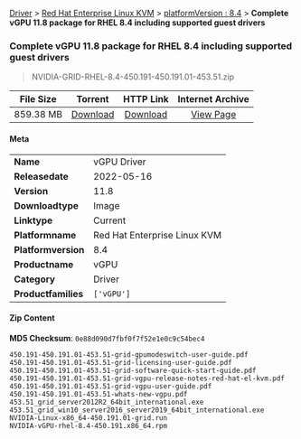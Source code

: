 
[Driver](/README.md)  >  [Red Hat Enterprise Linux KVM](/index/Driver/Red_Hat_Enterprise_Linux_KVM.md)  >  [platformVersion : 8.4](/index/Driver/Red_Hat_Enterprise_Linux_KVM/8.4.md)  >  **Complete vGPU 11.8 package for RHEL 8.4 including supported guest drivers**


###    Complete vGPU 11.8 package for RHEL 8.4 including supported guest drivers

> NVIDIA-GRID-RHEL-8.4-450.191-450.191.01-453.51.zip   


| **File Size** | **Torrent**  | **HTTP Link** | **Internet Archive** |
|:-------------:|:------------:|:-------------:|:--------------------:|
| 859.38 MB |  [Download](https://archive.org/download/nvgpu_NVIDIA-GRID-RHEL-8.4-450.191-450.191.01-453.51.zip/nvgpu_NVIDIA-GRID-RHEL-8.4-450.191-450.191.01-453.51.zip_archive.torrent)       | [Download](https://archive.org/compress/nvgpu_NVIDIA-GRID-RHEL-8.4-450.191-450.191.01-453.51.zip) | [View Page](https://archive.org/details/nvgpu_NVIDIA-GRID-RHEL-8.4-450.191-450.191.01-453.51.zip)       |

#### Meta

<table>
<tr><td><strong>Name</strong></td><td>vGPU Driver</td></tr>
<tr><td><strong>Releasedate</strong></td><td>2022-05-16</td></tr>
<tr><td><strong>Version</strong></td><td>11.8</td></tr>
<tr><td><strong>Downloadtype</strong></td><td>Image</td></tr>
<tr><td><strong>Linktype</strong></td><td>Current</td></tr>
<tr><td><strong>Platformname</strong></td><td>Red Hat Enterprise Linux KVM</td></tr>
<tr><td><strong>Platformversion</strong></td><td>8.4</td></tr>
<tr><td><strong>Productname</strong></td><td>vGPU</td></tr>
<tr><td><strong>Category</strong></td><td>Driver</td></tr>
<tr><td><strong>Productfamilies</strong></td><td><code>['vGPU']</code></td></tr>
</table>

#### Zip Content

**MD5 Checksum**: `0e88d090d7fbf0f7f52e1e0c9c54bec4`

```text
450.191-450.191.01-453.51-grid-gpumodeswitch-user-guide.pdf
450.191-450.191.01-453.51-grid-licensing-user-guide.pdf
450.191-450.191.01-453.51-grid-software-quick-start-guide.pdf
450.191-450.191.01-453.51-grid-vgpu-release-notes-red-hat-el-kvm.pdf
450.191-450.191.01-453.51-grid-vgpu-user-guide.pdf
450.191-450.191.01-453.51-whats-new-vgpu.pdf
453.51_grid_server2012R2_64bit_international.exe
453.51_grid_win10_server2016_server2019_64bit_international.exe
NVIDIA-Linux-x86_64-450.191.01-grid.run
NVIDIA-vGPU-rhel-8.4-450.191.x86_64.rpm
```